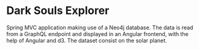 # Dark Souls Explorer

Spring MVC application making use of a Neo4j database. The data is read from a GraphQL endpoint and displayed in an Angular frontend, with the help of Angular and d3. The dataset consist on the solar planet.
